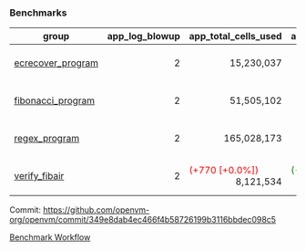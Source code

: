 ### Benchmarks
| group | app_log_blowup | app_total_cells_used | app_total_cycles | app_total_proof_time_ms | leaf_log_blowup | leaf_total_cells_used | leaf_total_cycles | leaf_total_proof_time_ms | max_segment_length | instance | alloc |
|---|---|---|---|---|---|---|---|---|---|---|---|
| [ ecrecover_program ](https://github.com/openvm-org/openvm/blob/benchmark-results/benchmarks/individual/ecrecover-349e8dab4ec466f4b58726199b3116bbdec098c5.md) | <div style='text-align: right'> 2 </div>  | <div style='text-align: right'> 15,230,037 </div>  | <div style='text-align: right'> 290,016 </div>  | <span style='color: red'>(+16.0 [+0.7%])</span><div style='text-align: right'> 2,387.0 </div>  | <div style='text-align: right'> - </div>  | <div style='text-align: right'> - </div>  | <div style='text-align: right'> - </div>  | <div style='text-align: right'> - </div>  | 1048476 | 64cpu-linux-arm64 | mimalloc |
| [ fibonacci_program ](https://github.com/openvm-org/openvm/blob/benchmark-results/benchmarks/individual/fibonacci-349e8dab4ec466f4b58726199b3116bbdec098c5.md) | <div style='text-align: right'> 2 </div>  | <div style='text-align: right'> 51,505,102 </div>  | <div style='text-align: right'> 1,500,137 </div>  | <span style='color: red'>(+12.0 [+0.2%])</span><div style='text-align: right'> 5,503.0 </div>  | <div style='text-align: right'> 2 </div>  | <span style='color: red'>(+2,570 [+0.0%])</span><div style='text-align: right'> 128,969,241 </div>  | <span style='color: red'>(+334 [+0.0%])</span><div style='text-align: right'> 3,173,708 </div>  | <span style='color: red'>(+100.0 [+0.8%])</span><div style='text-align: right'> 13,351.0 </div>  | 1048476 | 64cpu-linux-arm64 | mimalloc |
| [ regex_program ](https://github.com/openvm-org/openvm/blob/benchmark-results/benchmarks/individual/regex-349e8dab4ec466f4b58726199b3116bbdec098c5.md) | <div style='text-align: right'> 2 </div>  | <div style='text-align: right'> 165,028,173 </div>  | <div style='text-align: right'> 4,190,904 </div>  | <span style='color: green'>(-87.0 [-0.5%])</span><div style='text-align: right'> 15,823.0 </div>  | <div style='text-align: right'> 2 </div>  | <span style='color: red'>(+18,110 [+0.0%])</span><div style='text-align: right'> 291,411,452 </div>  | <span style='color: red'>(+1,650 [+0.0%])</span><div style='text-align: right'> 6,525,177 </div>  | <span style='color: red'>(+31.0 [+0.1%])</span><div style='text-align: right'> 25,661.0 </div>  | 1048476 | 64cpu-linux-arm64 | mimalloc |
| [ verify_fibair ](https://github.com/openvm-org/openvm/blob/benchmark-results/benchmarks/individual/verify_fibair-349e8dab4ec466f4b58726199b3116bbdec098c5.md) | <div style='text-align: right'> 2 </div>  | <span style='color: red'>(+770 [+0.0%])</span><div style='text-align: right'> 8,121,534 </div>  | <span style='color: green'>(-7 [-0.0%])</span><div style='text-align: right'> 195,330 </div>  | <span style='color: red'>(+9.0 [+0.6%])</span><div style='text-align: right'> 1,473.0 </div>  | <div style='text-align: right'> - </div>  | <div style='text-align: right'> - </div>  | <div style='text-align: right'> - </div>  | <div style='text-align: right'> - </div>  | 1048476 | 64cpu-linux-arm64 | mimalloc |


Commit: https://github.com/openvm-org/openvm/commit/349e8dab4ec466f4b58726199b3116bbdec098c5

[Benchmark Workflow](https://github.com/openvm-org/openvm/actions/runs/12564866848)
